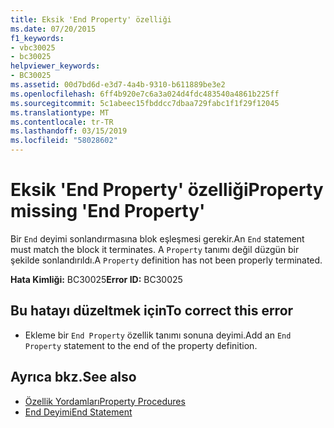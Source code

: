 ```yaml
---
title: Eksik 'End Property' özelliği
ms.date: 07/20/2015
f1_keywords:
- vbc30025
- bc30025
helpviewer_keywords:
- BC30025
ms.assetid: 00d7bd6d-e3d7-4a4b-9310-b611889be3e2
ms.openlocfilehash: 6ff4b920e7c6a3a024d4fdc483540a4861b225ff
ms.sourcegitcommit: 5c1abeec15fbddcc7dbaa729fabc1f1f29f12045
ms.translationtype: MT
ms.contentlocale: tr-TR
ms.lasthandoff: 03/15/2019
ms.locfileid: "58028602"
---
```

# <a name="property-missing-end-property"></a><span data-ttu-id="40588-102">Eksik 'End Property' özelliği</span><span class="sxs-lookup"><span data-stu-id="40588-102">Property missing 'End Property'</span></span>
<span data-ttu-id="40588-103">Bir `End` deyimi sonlandırmasına blok eşleşmesi gerekir.</span><span class="sxs-lookup"><span data-stu-id="40588-103">An `End` statement must match the block it terminates.</span></span> <span data-ttu-id="40588-104">A `Property` tanımı değil düzgün bir şekilde sonlandırıldı.</span><span class="sxs-lookup"><span data-stu-id="40588-104">A `Property` definition has not been properly terminated.</span></span>  
  
 <span data-ttu-id="40588-105">**Hata Kimliği:** BC30025</span><span class="sxs-lookup"><span data-stu-id="40588-105">**Error ID:** BC30025</span></span>  
  
## <a name="to-correct-this-error"></a><span data-ttu-id="40588-106">Bu hatayı düzeltmek için</span><span class="sxs-lookup"><span data-stu-id="40588-106">To correct this error</span></span>  
  
-   <span data-ttu-id="40588-107">Ekleme bir `End Property` özellik tanımı sonuna deyimi.</span><span class="sxs-lookup"><span data-stu-id="40588-107">Add an `End Property` statement to the end of the property definition.</span></span>  
  
## <a name="see-also"></a><span data-ttu-id="40588-108">Ayrıca bkz.</span><span class="sxs-lookup"><span data-stu-id="40588-108">See also</span></span>

- [<span data-ttu-id="40588-109">Özellik Yordamları</span><span class="sxs-lookup"><span data-stu-id="40588-109">Property Procedures</span></span>](../../visual-basic/programming-guide/language-features/procedures/property-procedures.md)
- [<span data-ttu-id="40588-110">End Deyimi</span><span class="sxs-lookup"><span data-stu-id="40588-110">End Statement</span></span>](../../visual-basic/language-reference/statements/end-statement.md)
